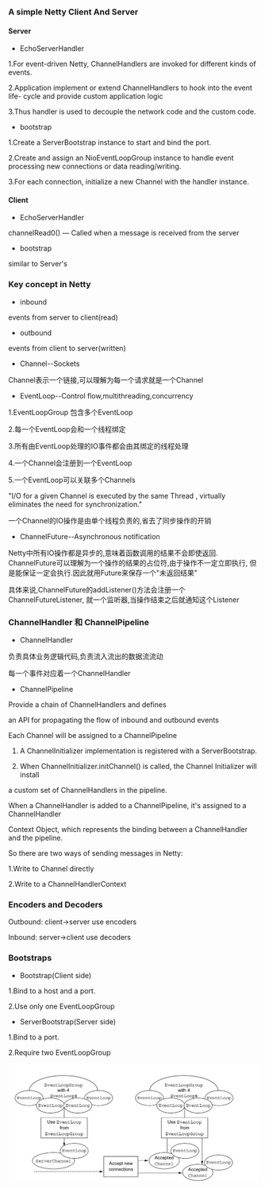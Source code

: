 ### A simple Netty Client And Server

#### Server

* EchoServerHandler

1.For event-driven Netty, ChannelHandlers are invoked for different kinds of events.

2.Application implement or extend ChannelHandlers to hook into the event life-
                                                     cycle and provide custom application logic

3.Thus handler is used to decouple the network code and the custom code.


* bootstrap

1.Create a ServerBootstrap instance to start and bind the port.

2.Create and assign an NioEventLoopGroup instance to handle event processing new 
connections or data reading/writing.

3.For each connection, initialize a new Channel with the handler instance.

#### Client

* EchoServerHandler

channelRead0() — Called when a message is received from the server

* bootstrap

similar to Server's


### Key concept in Netty

* inbound 

events from server to client(read)

* outbound

events from client to server(written)

* Channel--Sockets

Channel表示一个链接,可以理解为每一个请求就是一个Channel

* EventLoop--Control flow,multithreading,concurrency

1.EventLoopGroup 包含多个EventLoop

2.每一个EventLoop会和一个线程绑定

3.所有由EventLoop处理的IO事件都会由其绑定的线程处理

4.一个Channel会注册到一个EventLoop

5.一个EventLoop可以关联多个Channels

"I/O for a given Channel is executed by the same
 Thread , virtually eliminates the need for synchronization."

一个Channel的IO操作是由单个线程负责的,省去了同步操作的开销

* ChannelFuture--Asynchronous notification

Netty中所有IO操作都是异步的,意味着函数调用的结果不会即使返回.
ChannelFuture可以理解为一个操作的结果的占位符,由于操作不一定立即执行,
但是能保证一定会执行.因此就用Future来保存一个"未返回结果"

具体来说,ChannelFuture的addListener()方法会注册一个ChannelFutureListener,
就一个监听器,当操作结束之后就通知这个Listener

### ChannelHandler 和 ChannelPipeline

* ChannelHandler

负责具体业务逻辑代码,负责流入流出的数据流流动

每一个事件对应着一个ChannelHandler

* ChannelPipeline

Provide a chain of ChannelHandlers and defines

an API for propagating the flow of inbound and outbound events

Each Channel will be assigned to a ChannelPipeline

1. A ChannelInitializer implementation is registered with a ServerBootstrap.

2. When ChannelInitializer.initChannel() is called, the Channel Initializer will install

a custom set of ChannelHandlers in the pipeline.

When a ChannelHandler is added to a ChannelPipeline, it's assigned to a ChannelHandler

Context Object, which represents the binding between a ChannelHandler and the pipeline.

So there are two ways of sending messages in Netty:

1.Write to Channel directly

2.Write to a ChannelHandlerContext

### Encoders and Decoders

Outbound: client->server use encoders

Inbound: server->client use decoders

### Bootstraps

* Bootstrap(Client side)

1.Bind to a host and a port.

2.Use only one EventLoopGroup

* ServerBootstrap(Server side)

1.Bind to a port.

2.Require two EventLoopGroup

![1585276830230](RPC/NettyExample/1585276830230.png)



